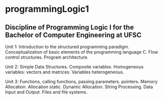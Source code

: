 # programmingLogic1
Discipline of Programming Logic I for the Bachelor of Computer Engineering at UFSC
-------------------------------------------------------------------------------------------------------------------
Unit 1: Introduction to the structured programming paradigm. Conceptualization of basic elements of the programming language C. Flow control structures. Program architecture.

Unit 2: Simple Data Structures. Composite variables. Homogeneous variables: vectors and matrices. Variables
heterogeneous.

Unit 3: Functions, calling functions, passing parameters. pointers. Memory Allocation. Allocation
static. Dynamic Allocation. String Processing. Data Input and Output. Files and file systems.
